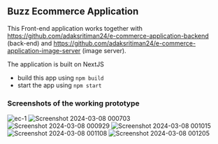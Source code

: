 ## Buzz Ecommerce Application
This Front-end application works together with https://github.com/adaksritiman24/e-commerce-application-backend (back-end) and https://github.com/adaksritiman24/e-commerce-application-image-server (image server).

The application is built on NextJS
- build this app using `npm build`
- start the app using `npm start`

### Screenshots of the working prototype
![ec-1](https://github.com/adaksritiman24/e-commerce-application-ui/assets/53531220/e966464b-45f9-4ec0-8195-3d43998d2f1c)
![Screenshot 2024-03-08 000703](https://github.com/adaksritiman24/e-commerce-application-ui/assets/53531220/0a6169aa-ef85-4e27-a325-4b8469d4f1a8)
![Screenshot 2024-03-08 000929](https://github.com/adaksritiman24/e-commerce-application-ui/assets/53531220/02025914-959b-48a7-a3a3-b6ad4a1951e8)
![Screenshot 2024-03-08 001015](https://github.com/adaksritiman24/e-commerce-application-ui/assets/53531220/2e8c040b-d6b3-4e62-8770-f46060df6730)
![Screenshot 2024-03-08 001108](https://github.com/adaksritiman24/e-commerce-application-ui/assets/53531220/635d846a-8e4f-4398-9c65-1258f8121a83)
![Screenshot 2024-03-08 001205](https://github.com/adaksritiman24/e-commerce-application-ui/assets/53531220/e0c798c2-1219-4cda-9e4e-c5f0c19e5670)
